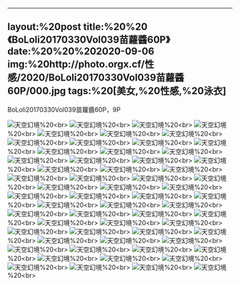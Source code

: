 ﻿---
layout:%20post
title:%20%20《BoLoli20170330Vol039苗蘿醬60P》
date:%20%20%202020-09-06
img:%20http://photo.orgx.cf/性感/2020/BoLoli20170330Vol039苗蘿醬60P/000.jpg
tags:%20[美女,%20性感,%20泳衣]
---

BoLoli20170330Vol039苗蘿醬60P，9P



![天空幻境](http://photo.orgx.cf/性感/2020/BoLoli20170330Vol039苗蘿醬60P/001.jpg%20''天空幻境'')%20<br>
![天空幻境](http://photo.orgx.cf/性感/2020/BoLoli20170330Vol039苗蘿醬60P/002.jpg%20''天空幻境'')%20<br>
![天空幻境](http://photo.orgx.cf/性感/2020/BoLoli20170330Vol039苗蘿醬60P/003.jpg%20''天空幻境'')%20<br>
![天空幻境](http://photo.orgx.cf/性感/2020/BoLoli20170330Vol039苗蘿醬60P/004.jpg%20''天空幻境'')%20<br>
![天空幻境](http://photo.orgx.cf/性感/2020/BoLoli20170330Vol039苗蘿醬60P/005.jpg%20''天空幻境'')%20<br>
![天空幻境](http://photo.orgx.cf/性感/2020/BoLoli20170330Vol039苗蘿醬60P/006.jpg%20''天空幻境'')%20<br>
![天空幻境](http://photo.orgx.cf/性感/2020/BoLoli20170330Vol039苗蘿醬60P/007.jpg%20''天空幻境'')%20<br>
![天空幻境](http://photo.orgx.cf/性感/2020/BoLoli20170330Vol039苗蘿醬60P/008.jpg%20''天空幻境'')%20<br>
![天空幻境](http://photo.orgx.cf/性感/2020/BoLoli20170330Vol039苗蘿醬60P/009.jpg%20''天空幻境'')%20<br>
![天空幻境](http://photo.orgx.cf/性感/2020/BoLoli20170330Vol039苗蘿醬60P/010.jpg%20''天空幻境'')%20<br>
![天空幻境](http://photo.orgx.cf/性感/2020/BoLoli20170330Vol039苗蘿醬60P/011.jpg%20''天空幻境'')%20<br>
![天空幻境](http://photo.orgx.cf/性感/2020/BoLoli20170330Vol039苗蘿醬60P/012.jpg%20''天空幻境'')%20<br>
![天空幻境](http://photo.orgx.cf/性感/2020/BoLoli20170330Vol039苗蘿醬60P/013.jpg%20''天空幻境'')%20<br>
![天空幻境](http://photo.orgx.cf/性感/2020/BoLoli20170330Vol039苗蘿醬60P/014.jpg%20''天空幻境'')%20<br>
![天空幻境](http://photo.orgx.cf/性感/2020/BoLoli20170330Vol039苗蘿醬60P/015.jpg%20''天空幻境'')%20<br>
![天空幻境](http://photo.orgx.cf/性感/2020/BoLoli20170330Vol039苗蘿醬60P/016.jpg%20''天空幻境'')%20<br>
![天空幻境](http://photo.orgx.cf/性感/2020/BoLoli20170330Vol039苗蘿醬60P/017.jpg%20''天空幻境'')%20<br>
![天空幻境](http://photo.orgx.cf/性感/2020/BoLoli20170330Vol039苗蘿醬60P/018.jpg%20''天空幻境'')%20<br>
![天空幻境](http://photo.orgx.cf/性感/2020/BoLoli20170330Vol039苗蘿醬60P/019.jpg%20''天空幻境'')%20<br>
![天空幻境](http://photo.orgx.cf/性感/2020/BoLoli20170330Vol039苗蘿醬60P/020.jpg%20''天空幻境'')%20<br>
![天空幻境](http://photo.orgx.cf/性感/2020/BoLoli20170330Vol039苗蘿醬60P/021.jpg%20''天空幻境'')%20<br>
![天空幻境](http://photo.orgx.cf/性感/2020/BoLoli20170330Vol039苗蘿醬60P/022.jpg%20''天空幻境'')%20<br>
![天空幻境](http://photo.orgx.cf/性感/2020/BoLoli20170330Vol039苗蘿醬60P/023.jpg%20''天空幻境'')%20<br>
![天空幻境](http://photo.orgx.cf/性感/2020/BoLoli20170330Vol039苗蘿醬60P/024.jpg%20''天空幻境'')%20<br>
![天空幻境](http://photo.orgx.cf/性感/2020/BoLoli20170330Vol039苗蘿醬60P/025.jpg%20''天空幻境'')%20<br>
![天空幻境](http://photo.orgx.cf/性感/2020/BoLoli20170330Vol039苗蘿醬60P/026.jpg%20''天空幻境'')%20<br>
![天空幻境](http://photo.orgx.cf/性感/2020/BoLoli20170330Vol039苗蘿醬60P/027.jpg%20''天空幻境'')%20<br>
![天空幻境](http://photo.orgx.cf/性感/2020/BoLoli20170330Vol039苗蘿醬60P/028.jpg%20''天空幻境'')%20<br>
![天空幻境](http://photo.orgx.cf/性感/2020/BoLoli20170330Vol039苗蘿醬60P/029.jpg%20''天空幻境'')%20<br>
![天空幻境](http://photo.orgx.cf/性感/2020/BoLoli20170330Vol039苗蘿醬60P/030.jpg%20''天空幻境'')%20<br>
![天空幻境](http://photo.orgx.cf/性感/2020/BoLoli20170330Vol039苗蘿醬60P/031.jpg%20''天空幻境'')%20<br>
![天空幻境](http://photo.orgx.cf/性感/2020/BoLoli20170330Vol039苗蘿醬60P/032.jpg%20''天空幻境'')%20<br>
![天空幻境](http://photo.orgx.cf/性感/2020/BoLoli20170330Vol039苗蘿醬60P/033.jpg%20''天空幻境'')%20<br>
![天空幻境](http://photo.orgx.cf/性感/2020/BoLoli20170330Vol039苗蘿醬60P/034.jpg%20''天空幻境'')%20<br>
![天空幻境](http://photo.orgx.cf/性感/2020/BoLoli20170330Vol039苗蘿醬60P/035.jpg%20''天空幻境'')%20<br>
![天空幻境](http://photo.orgx.cf/性感/2020/BoLoli20170330Vol039苗蘿醬60P/036.jpg%20''天空幻境'')%20<br>
![天空幻境](http://photo.orgx.cf/性感/2020/BoLoli20170330Vol039苗蘿醬60P/037.jpg%20''天空幻境'')%20<br>
![天空幻境](http://photo.orgx.cf/性感/2020/BoLoli20170330Vol039苗蘿醬60P/038.jpg%20''天空幻境'')%20<br>
![天空幻境](http://photo.orgx.cf/性感/2020/BoLoli20170330Vol039苗蘿醬60P/039.jpg%20''天空幻境'')%20<br>
![天空幻境](http://photo.orgx.cf/性感/2020/BoLoli20170330Vol039苗蘿醬60P/040.jpg%20''天空幻境'')%20<br>
![天空幻境](http://photo.orgx.cf/性感/2020/BoLoli20170330Vol039苗蘿醬60P/041.jpg%20''天空幻境'')%20<br>
![天空幻境](http://photo.orgx.cf/性感/2020/BoLoli20170330Vol039苗蘿醬60P/042.jpg%20''天空幻境'')%20<br>
![天空幻境](http://photo.orgx.cf/性感/2020/BoLoli20170330Vol039苗蘿醬60P/043.jpg%20''天空幻境'')%20<br>
![天空幻境](http://photo.orgx.cf/性感/2020/BoLoli20170330Vol039苗蘿醬60P/044.jpg%20''天空幻境'')%20<br>
![天空幻境](http://photo.orgx.cf/性感/2020/BoLoli20170330Vol039苗蘿醬60P/045.jpg%20''天空幻境'')%20<br>
![天空幻境](http://photo.orgx.cf/性感/2020/BoLoli20170330Vol039苗蘿醬60P/046.jpg%20''天空幻境'')%20<br>
![天空幻境](http://photo.orgx.cf/性感/2020/BoLoli20170330Vol039苗蘿醬60P/047.jpg%20''天空幻境'')%20<br>
![天空幻境](http://photo.orgx.cf/性感/2020/BoLoli20170330Vol039苗蘿醬60P/048.jpg%20''天空幻境'')%20<br>
![天空幻境](http://photo.orgx.cf/性感/2020/BoLoli20170330Vol039苗蘿醬60P/049.jpg%20''天空幻境'')%20<br>
![天空幻境](http://photo.orgx.cf/性感/2020/BoLoli20170330Vol039苗蘿醬60P/050.jpg%20''天空幻境'')%20<br>
![天空幻境](http://photo.orgx.cf/性感/2020/BoLoli20170330Vol039苗蘿醬60P/051.jpg%20''天空幻境'')%20<br>
![天空幻境](http://photo.orgx.cf/性感/2020/BoLoli20170330Vol039苗蘿醬60P/052.jpg%20''天空幻境'')%20<br>
![天空幻境](http://photo.orgx.cf/性感/2020/BoLoli20170330Vol039苗蘿醬60P/053.jpg%20''天空幻境'')%20<br>
![天空幻境](http://photo.orgx.cf/性感/2020/BoLoli20170330Vol039苗蘿醬60P/054.jpg%20''天空幻境'')%20<br>
![天空幻境](http://photo.orgx.cf/性感/2020/BoLoli20170330Vol039苗蘿醬60P/055.jpg%20''天空幻境'')%20<br>
![天空幻境](http://photo.orgx.cf/性感/2020/BoLoli20170330Vol039苗蘿醬60P/056.jpg%20''天空幻境'')%20<br>
![天空幻境](http://photo.orgx.cf/性感/2020/BoLoli20170330Vol039苗蘿醬60P/057.jpg%20''天空幻境'')%20<br>
![天空幻境](http://photo.orgx.cf/性感/2020/BoLoli20170330Vol039苗蘿醬60P/058.jpg%20''天空幻境'')%20<br>
![天空幻境](http://photo.orgx.cf/性感/2020/BoLoli20170330Vol039苗蘿醬60P/059.jpg%20''天空幻境'')%20<br>
![天空幻境](http://photo.orgx.cf/性感/2020/BoLoli20170330Vol039苗蘿醬60P/060.jpg%20''天空幻境'')%20<br>